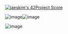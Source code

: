 [![jaeskim's 42Project Score](https://badge42.herokuapp.com/api/project/abouhlel/so_long)](https://github.com/JaeSeoKim/badge42)

![image](https://user-images.githubusercontent.com/81954460/139581593-d5c823ad-5de7-4d70-a8ca-2dc2cb03efc9.png)![image](https://user-images.githubusercontent.com/81954460/139581633-c58c26d6-c334-4ad0-ac53-bbc7859ed09b.png)

![image](https://user-images.githubusercontent.com/81954460/139581615-21204bc6-9cfc-4a75-9e1c-0e15c1559f1d.png)

